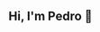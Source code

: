 ##                                                                         Hi, I'm Pedro 👋

<!--
**mordente/mordente** is a ✨ _special_ ✨ repository because its `README.md` (this file) appears on your GitHub profile.

I'm a backend software engineer who is passionate about solving problems. Some technologies I enjoy working with include NodeJS, Express, MongoDB, Redux, Java, Springboot and AWS Services.

- ⚙  My projects are available at https://github.com/mordente

- 🔧 My contact email  pedromordentecontato@gmail.com

- 📃 Know about my experiences https://www.linkedin.com/in/pedro-mordente-6638a51ba/

